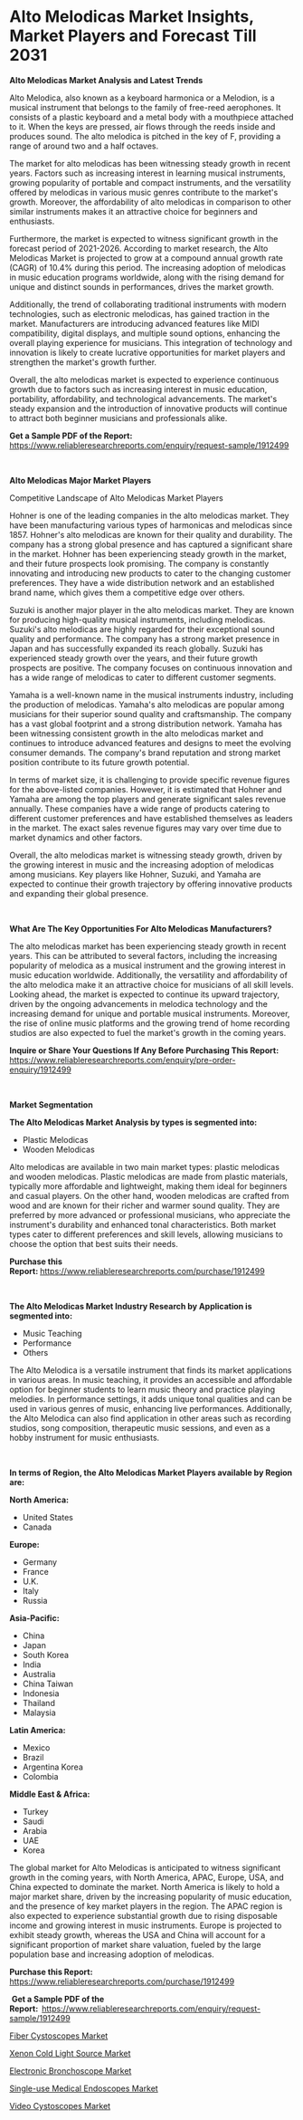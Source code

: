 <p><h1>Alto Melodicas Market Insights, Market Players and Forecast Till 2031</h1></p><p><strong>Alto Melodicas Market Analysis and Latest Trends</strong></p>
<p><p>Alto Melodica, also known as a keyboard harmonica or a Melodion, is a musical instrument that belongs to the family of free-reed aerophones. It consists of a plastic keyboard and a metal body with a mouthpiece attached to it. When the keys are pressed, air flows through the reeds inside and produces sound. The alto melodica is pitched in the key of F, providing a range of around two and a half octaves.</p><p>The market for alto melodicas has been witnessing steady growth in recent years. Factors such as increasing interest in learning musical instruments, growing popularity of portable and compact instruments, and the versatility offered by melodicas in various music genres contribute to the market's growth. Moreover, the affordability of alto melodicas in comparison to other similar instruments makes it an attractive choice for beginners and enthusiasts.</p><p>Furthermore, the market is expected to witness significant growth in the forecast period of 2021-2026. According to market research, the Alto Melodicas Market is projected to grow at a compound annual growth rate (CAGR) of 10.4% during this period. The increasing adoption of melodicas in music education programs worldwide, along with the rising demand for unique and distinct sounds in performances, drives the market growth.</p><p>Additionally, the trend of collaborating traditional instruments with modern technologies, such as electronic melodicas, has gained traction in the market. Manufacturers are introducing advanced features like MIDI compatibility, digital displays, and multiple sound options, enhancing the overall playing experience for musicians. This integration of technology and innovation is likely to create lucrative opportunities for market players and strengthen the market's growth further.</p><p>Overall, the alto melodicas market is expected to experience continuous growth due to factors such as increasing interest in music education, portability, affordability, and technological advancements. The market's steady expansion and the introduction of innovative products will continue to attract both beginner musicians and professionals alike.</p></p>
<p><strong>Get a Sample PDF of the Report:&nbsp;</strong> <a href="https://www.reliableresearchreports.com/enquiry/request-sample/1912499">https://www.reliableresearchreports.com/enquiry/request-sample/1912499</a></p>
<p>&nbsp;</p>
<p><strong>Alto Melodicas Major Market Players</strong></p>
<p><p>Competitive Landscape of Alto Melodicas Market Players</p><p>Hohner is one of the leading companies in the alto melodicas market. They have been manufacturing various types of harmonicas and melodicas since 1857. Hohner's alto melodicas are known for their quality and durability. The company has a strong global presence and has captured a significant share in the market. Hohner has been experiencing steady growth in the market, and their future prospects look promising. The company is constantly innovating and introducing new products to cater to the changing customer preferences. They have a wide distribution network and an established brand name, which gives them a competitive edge over others.</p><p>Suzuki is another major player in the alto melodicas market. They are known for producing high-quality musical instruments, including melodicas. Suzuki's alto melodicas are highly regarded for their exceptional sound quality and performance. The company has a strong market presence in Japan and has successfully expanded its reach globally. Suzuki has experienced steady growth over the years, and their future growth prospects are positive. The company focuses on continuous innovation and has a wide range of melodicas to cater to different customer segments.</p><p>Yamaha is a well-known name in the musical instruments industry, including the production of melodicas. Yamaha's alto melodicas are popular among musicians for their superior sound quality and craftsmanship. The company has a vast global footprint and a strong distribution network. Yamaha has been witnessing consistent growth in the alto melodicas market and continues to introduce advanced features and designs to meet the evolving consumer demands. The company's brand reputation and strong market position contribute to its future growth potential.</p><p>In terms of market size, it is challenging to provide specific revenue figures for the above-listed companies. However, it is estimated that Hohner and Yamaha are among the top players and generate significant sales revenue annually. These companies have a wide range of products catering to different customer preferences and have established themselves as leaders in the market. The exact sales revenue figures may vary over time due to market dynamics and other factors.</p><p>Overall, the alto melodicas market is witnessing steady growth, driven by the growing interest in music and the increasing adoption of melodicas among musicians. Key players like Hohner, Suzuki, and Yamaha are expected to continue their growth trajectory by offering innovative products and expanding their global presence.</p></p>
<p>&nbsp;</p>
<p><strong>What Are The Key Opportunities For Alto Melodicas Manufacturers?</strong></p>
<p><p>The alto melodicas market has been experiencing steady growth in recent years. This can be attributed to several factors, including the increasing popularity of melodica as a musical instrument and the growing interest in music education worldwide. Additionally, the versatility and affordability of the alto melodica make it an attractive choice for musicians of all skill levels. Looking ahead, the market is expected to continue its upward trajectory, driven by the ongoing advancements in melodica technology and the increasing demand for unique and portable musical instruments. Moreover, the rise of online music platforms and the growing trend of home recording studios are also expected to fuel the market's growth in the coming years.</p></p>
<p><strong>Inquire or Share Your Questions If Any Before Purchasing This Report:</strong> <a href="https://www.reliableresearchreports.com/enquiry/pre-order-enquiry/1912499">https://www.reliableresearchreports.com/enquiry/pre-order-enquiry/1912499</a></p>
<p>&nbsp;</p>
<p><strong>Market Segmentation</strong></p>
<p><strong>The Alto Melodicas Market Analysis by types is segmented into:</strong></p>
<p><ul><li>Plastic Melodicas</li><li>Wooden Melodicas</li></ul></p>
<p><p>Alto melodicas are available in two main market types: plastic melodicas and wooden melodicas. Plastic melodicas are made from plastic materials, typically more affordable and lightweight, making them ideal for beginners and casual players. On the other hand, wooden melodicas are crafted from wood and are known for their richer and warmer sound quality. They are preferred by more advanced or professional musicians, who appreciate the instrument's durability and enhanced tonal characteristics. Both market types cater to different preferences and skill levels, allowing musicians to choose the option that best suits their needs.</p></p>
<p><strong>Purchase this Report:&nbsp;</strong><a href="https://www.reliableresearchreports.com/purchase/1912499">https://www.reliableresearchreports.com/purchase/1912499</a></p>
<p>&nbsp;</p>
<p><strong>The Alto Melodicas Market Industry Research by Application is segmented into:</strong></p>
<p><ul><li>Music Teaching</li><li>Performance</li><li>Others</li></ul></p>
<p><p>The Alto Melodica is a versatile instrument that finds its market applications in various areas. In music teaching, it provides an accessible and affordable option for beginner students to learn music theory and practice playing melodies. In performance settings, it adds unique tonal qualities and can be used in various genres of music, enhancing live performances. Additionally, the Alto Melodica can also find application in other areas such as recording studios, song composition, therapeutic music sessions, and even as a hobby instrument for music enthusiasts.</p></p>
<p>&nbsp;</p>
<p><strong>In terms of Region, the Alto Melodicas Market Players available by Region are:</strong></p>
<p>
    <p> <strong> North America: </strong>
        <ul>
            <li>United States</li>
            <li>Canada</li>
        </ul>
        </p> 
    <p> <strong> Europe: </strong>
        <ul>
            <li>Germany</li>
            <li>France</li>
            <li>U.K.</li>
            <li>Italy</li>
            <li>Russia</li>
        </ul>
        </p> 
    <p> <strong> Asia-Pacific: </strong>
        <ul>
            <li>China</li>
            <li>Japan</li>
            <li>South Korea</li>
            <li>India</li>
            <li>Australia</li>
            <li>China Taiwan</li>
            <li>Indonesia</li>
            <li>Thailand</li>
            <li>Malaysia</li>
        </ul>
        </p> 
    <p> <strong> Latin America: </strong>
        <ul>
            <li>Mexico</li>
            <li>Brazil</li>
            <li>Argentina Korea</li>
            <li>Colombia</li>
        </ul>
        </p> 
    <p> <strong> Middle East & Africa: </strong>
        <ul>
            <li>Turkey</li>
            <li>Saudi</li>
            <li>Arabia</li>
            <li>UAE</li>
            <li>Korea</li>
        </ul>
    </p>
    </p>
<p><p>The global market for Alto Melodicas is anticipated to witness significant growth in the coming years, with North America, APAC, Europe, USA, and China expected to dominate the market. North America is likely to hold a major market share, driven by the increasing popularity of music education, and the presence of key market players in the region. The APAC region is also expected to experience substantial growth due to rising disposable income and growing interest in music instruments. Europe is projected to exhibit steady growth, whereas the USA and China will account for a significant proportion of market share valuation, fueled by the large population base and increasing adoption of melodicas.</p></p>
<p><strong>Purchase this Report: </strong><a href="https://www.reliableresearchreports.com/purchase/1912499">https://www.reliableresearchreports.com/purchase/1912499</a></p>
<p>&nbsp;<strong>Get a Sample PDF of the Report:&nbsp;&nbsp;</strong><a href="https://www.reliableresearchreports.com/enquiry/request-sample/1912499">https://www.reliableresearchreports.com/enquiry/request-sample/1912499</a></p>
<p><strong></strong></p>
<p><p><a href="https://medium.com/@darrensipes2023/fiber-cystoscopes-market-competitive-analysis-market-trends-and-forecast-to-2031-def12f5c2969">Fiber Cystoscopes Market</a></p><p><a href="https://medium.com/@darrensipes2023/xenon-cold-light-source-market-size-and-market-trends-complete-industry-overview-2024-to-2031-b553a9e6a800">Xenon Cold Light Source Market</a></p><p><a href="https://medium.com/@darrensipes2023/electronic-bronchoscope-market-size-market-outlook-and-market-forecast-2024-to-2031-782d2d2e4449">Electronic Bronchoscope Market</a></p><p><a href="https://medium.com/@darrensipes2023/single-use-medical-endoscopes-market-share-evolution-and-market-growth-trends-2024-2031-1b79f89089dc">Single-use Medical Endoscopes Market</a></p><p><a href="https://medium.com/@darrensipes2023/video-cystoscopes-market-size-cagr-trends-2024-2030-a789f2b5a22c">Video Cystoscopes Market</a></p></p>